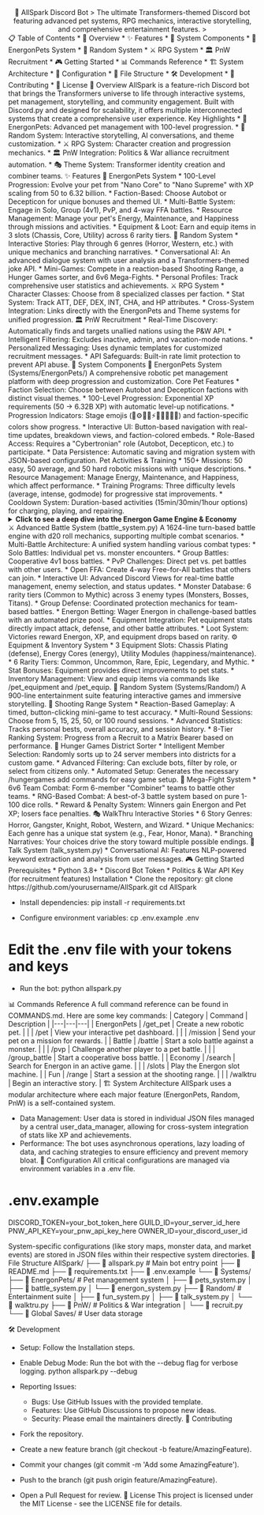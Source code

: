 <div align="center">
🌟 AllSpark Discord Bot
> The ultimate Transformers-themed Discord bot featuring advanced pet systems, RPG mechanics, interactive storytelling, and comprehensive entertainment features.
> 
</div>
📋 Table of Contents
 * 🚀 Overview
 * ✨ Features
 * 🎯 System Components
   * 🐾 EnergonPets System
   * 🤖 Random System
   * ⚔️ RPG System
   * 🏛️ PnW Recruitment
 * 🎮 Getting Started
 * 📊 Commands Reference
 * 🏗️ System Architecture
 * 🔧 Configuration
 * 📁 File Structure
 * 🛠️ Development
 * 🤝 Contributing
 * 📄 License
🚀 Overview
AllSpark is a feature-rich Discord bot that brings the Transformers universe to life through interactive systems, pet management, storytelling, and community engagement. Built with Discord.py and designed for scalability, it offers multiple interconnected systems that create a comprehensive user experience.
Key Highlights
 * 🐾 EnergonPets: Advanced pet management with 100-level progression.
 * 🤖 Random System: Interactive storytelling, AI conversations, and theme customization.
 * ⚔️ RPG System: Character creation and progression mechanics.
 * 🏛️ PnW Integration: Politics & War alliance recruitment automation.
 * 🎭 Theme System: Transformer identity creation and combiner teams.
✨ Features
🐾 EnergonPets System
 * 100-Level Progression: Evolve your pet from "Nano Core" to "Nano Supreme" with XP scaling from 50 to 6.32 billion.
 * Faction-Based: Choose Autobot or Decepticon for unique bonuses and themed UI.
 * Multi-Battle System: Engage in Solo, Group (4v1), PvP, and 4-way FFA battles.
 * Resource Management: Manage your pet's Energy, Maintenance, and Happiness through missions and activities.
 * Equipment & Loot: Earn and equip items in 3 slots (Chassis, Core, Utility) across 6 rarity tiers.
🤖 Random System
 * Interactive Stories: Play through 6 genres (Horror, Western, etc.) with unique mechanics and branching narratives.
 * Conversational AI: An advanced dialogue system with user analysis and a Transformers-themed joke API.
 * Mini-Games: Compete in a reaction-based Shooting Range, a Hunger Games sorter, and 6v6 Mega-Fights.
 * Personal Profiles: Track comprehensive user statistics and achievements.
⚔️ RPG System
 * Character Classes: Choose from 8 specialized classes per faction.
 * Stat System: Track ATT, DEF, DEX, INT, CHA, and HP attributes.
 * Cross-System Integration: Links directly with the EnergonPets and Theme systems for unified progression.
🏛️ PnW Recruitment
 * Real-Time Discovery: Automatically finds and targets unallied nations using the P&W API.
 * Intelligent Filtering: Excludes inactive, admin, and vacation-mode nations.
 * Personalized Messaging: Uses dynamic templates for customized recruitment messages.
 * API Safeguards: Built-in rate limit protection to prevent API abuse.
🎯 System Components
🐾 EnergonPets System (Systems/EnergonPets/)
A comprehensive robotic pet management platform with deep progression and customization.
Core Pet Features
 * Faction Selection: Choose between Autobot and Decepticon factions with distinct visual themes.
 * 100-Level Progression: Exponential XP requirements (50 → 6.32B XP) with automatic level-up notifications.
 * Progression Indicators: Stage emojis (🔩⚙️🔧🤖⚡💎🔱🌌✨👑) and faction-specific colors show progress.
 * Interactive UI: Button-based navigation with real-time updates, breakdown views, and faction-colored embeds.
 * Role-Based Access: Requires a "Cybertronian" role (Autobot, Decepticon, etc.) to participate.
 * Data Persistence: Automatic saving and migration system with JSON-based configuration.
Pet Activities & Training
 * 150+ Missions: 50 easy, 50 average, and 50 hard robotic missions with unique descriptions.
 * Resource Management: Manage Energy, Maintenance, and Happiness, which affect performance.
 * Training Programs: Three difficulty levels (average, intense, godmode) for progressive stat improvements.
 * Cooldown System: Duration-based activities (15min/30min/1hour options) for charging, playing, and repairing.
<details>
<summary><strong>Click to see a deep dive into the Energon Game Engine & Economy</strong></summary>
🚀 Energon Game System & Engine (energon_system.py, energon_commands.py)
A sophisticated 1286-line Energon mining and economy game featuring cross-channel multiplayer gameplay, real-time updates, comprehensive statistics tracking, and advanced market mechanics.
Core Game Features:
 * Transformers: Energon Rush: A global, cross-channel mining competition where the first to 10,000 Energon wins.
 * Persistent Banking: An Energon banking system for long-term progression outside of active games.
 * Pet Integration: Pets provide a 2% bonus per level during searches and gain XP from successful operations.
 * Probability System: A 5-tier outcome system for searches (disaster, loss, nothing, small find, major find).
Market & Economy Features:
 * Dynamic Events: Weighted random market events like surges, crashes, and chaos.
 * Holiday Events: Over 15 Transformers-themed holidays (e.g., Cybertron Day) with market multipliers (0.1x to 6.0x).
 * Slot Machine: A 3-difficulty slot machine with progressive rewards and emoji-based themes.
 * Banking System: A dual-account system for current game Energon and persistent banked Energon.
Technical Features:
 * Async Processing: Non-blocking game operations with robust error handling and fallback systems.
 * State Management: Channel-based game instances with lazy loading to ensure memory efficiency.
 * Cross-Server Support: Games and leaderboards function across multiple Discord servers.
</details>
⚔️ Advanced Battle System (battle_system.py)
A 1624-line turn-based battle engine with d20 roll mechanics, supporting multiple combat scenarios.
 * Multi-Battle Architecture: A unified system handling various combat types:
   * Solo Battles: Individual pet vs. monster encounters.
   * Group Battles: Cooperative 4v1 boss battles.
   * PvP Challenges: Direct pet vs. pet battles with other users.
   * Open FFA: Create 4-way Free-for-All battles that others can join.
 * Interactive UI: Advanced Discord Views for real-time battle management, enemy selection, and status updates.
 * Monster Database: 6 rarity tiers (Common to Mythic) across 3 enemy types (Monsters, Bosses, Titans).
 * Group Defense: Coordinated protection mechanics for team-based battles.
 * Energon Betting: Wager Energon in challenge-based battles with an automated prize pool.
 * Equipment Integration: Pet equipment stats directly impact attack, defense, and other battle attributes.
 * Loot System: Victories reward Energon, XP, and equipment drops based on rarity.
⚙️ Equipment & Inventory System
 * 3 Equipment Slots: Chassis Plating (defense), Energy Cores (energy), Utility Modules (happiness/maintenance).
 * 6 Rarity Tiers: Common, Uncommon, Rare, Epic, Legendary, and Mythic.
 * Stat Bonuses: Equipment provides direct improvements to pet stats.
 * Inventory Management: View and equip items via commands like /pet_equipment and /pet_equip.
🤖 Random System (Systems/Random/)
A 900-line entertainment suite featuring interactive games and immersive storytelling.
🎯 Shooting Range System
 * Reaction-Based Gameplay: A timed, button-clicking mini-game to test accuracy.
 * Multi-Round Sessions: Choose from 5, 15, 25, 50, or 100 round sessions.
 * Advanced Statistics: Tracks personal bests, overall accuracy, and session history.
 * 8-Tier Ranking System: Progress from a Recruit to a Matrix Bearer based on performance.
🏹 Hunger Games District Sorter
 * Intelligent Member Selection: Randomly sorts up to 24 server members into districts for a custom game.
 * Advanced Filtering: Can exclude bots, filter by role, or select from citizens only.
 * Automated Setup: Generates the necessary /hungergames add commands for easy game setup.
🤖 Mega-Fight System
 * 6v6 Team Combat: Form 6-member "Combiner" teams to battle other teams.
 * RNG-Based Combat: A best-of-3 battle system based on pure 1-100 dice rolls.
 * Reward & Penalty System: Winners gain Energon and Pet XP; losers face penalties.
🎭 WalkThru Interactive Stories
 * 6 Story Genres: Horror, Gangster, Knight, Robot, Western, and Wizard.
 * Unique Mechanics: Each genre has a unique stat system (e.g., Fear, Honor, Mana).
 * Branching Narratives: Your choices drive the story toward multiple possible endings.
💬 Talk System (talk_system.py)
 * Conversational AI: Features NLP-powered keyword extraction and analysis from user messages.
🎮 Getting Started
Prerequisites
 * Python 3.8+
 * Discord Bot Token
 * Politics & War API Key (for recruitment features)
Installation
 * Clone the repository:
   git clone https://github.com/yourusername/AllSpark.git
cd AllSpark

 * Install dependencies:
   pip install -r requirements.txt

 * Configure environment variables:
   cp .env.example .env
# Edit the .env file with your tokens and keys

 * Run the bot:
   python allspark.py

📊 Commands Reference
A full command reference can be found in COMMANDS.md. Here are some key commands:
| Category | Command | Description |
|---|---|---|
| EnergonPets | /get_pet | Create a new robotic pet. |
|  | /pet | View your interactive pet dashboard. |
|  | /mission | Send your pet on a mission for rewards. |
| Battle | /battle | Start a solo battle against a monster. |
|  | /pvp | Challenge another player to a pet battle. |
|  | /group_battle | Start a cooperative boss battle. |
| Economy | /search | Search for Energon in an active game. |
|  | /slots | Play the Energon slot machine. |
| Fun | /range | Start a session at the shooting range. |
|  | /walktru | Begin an interactive story. |
🏗️ System Architecture
AllSpark uses a modular architecture where each major feature (EnergonPets, Random, PnW) is a self-contained system.
 * Data Management: User data is stored in individual JSON files managed by a central user_data_manager, allowing for cross-system integration of stats like XP and achievements.
 * Performance: The bot uses asynchronous operations, lazy loading of data, and caching strategies to ensure efficiency and prevent memory bloat.
🔧 Configuration
All critical configurations are managed via environment variables in a .env file.
# .env.example
DISCORD_TOKEN=your_bot_token_here
GUILD_ID=your_server_id_here
PNW_API_KEY=your_pnw_api_key_here
OWNER_ID=your_discord_user_id

System-specific configurations (like story maps, monster data, and market events) are stored in JSON files within their respective system directories.
📁 File Structure
AllSpark/
├── 📄 allspark.py             # Main bot entry point
├── 📄 README.md
├── 📄 requirements.txt
├── 📄 .env.example
└── 📁 Systems/
    ├── 📁 EnergonPets/         # Pet management system
    │   ├── 📄 pets_system.py
    │   ├── 📄 battle_system.py
    │   └── 📄 energon_system.py
    ├── 📁 Random/              # Entertainment suite
    │   ├── 📄 fun_system.py
    │   ├── 📄 talk_system.py
    │   └── 📄 walktru.py
    ├── 📁 PnW/                 # Politics & War integration
    │   └── 📄 recruit.py
    └── 📁 Global Saves/        # User data storage

🛠️ Development
 * Setup: Follow the Installation steps.
 * Enable Debug Mode: Run the bot with the --debug flag for verbose logging.
   python allspark.py --debug

 * Reporting Issues:
   * Bugs: Use GitHub Issues with the provided template.
   * Features: Use GitHub Discussions to propose new ideas.
   * Security: Please email the maintainers directly.
🤝 Contributing
 * Fork the repository.
 * Create a new feature branch (git checkout -b feature/AmazingFeature).
 * Commit your changes (git commit -m 'Add some AmazingFeature').
 * Push to the branch (git push origin feature/AmazingFeature).
 * Open a Pull Request for review.
📄 License
This project is licensed under the MIT License - see the LICENSE file for details.
